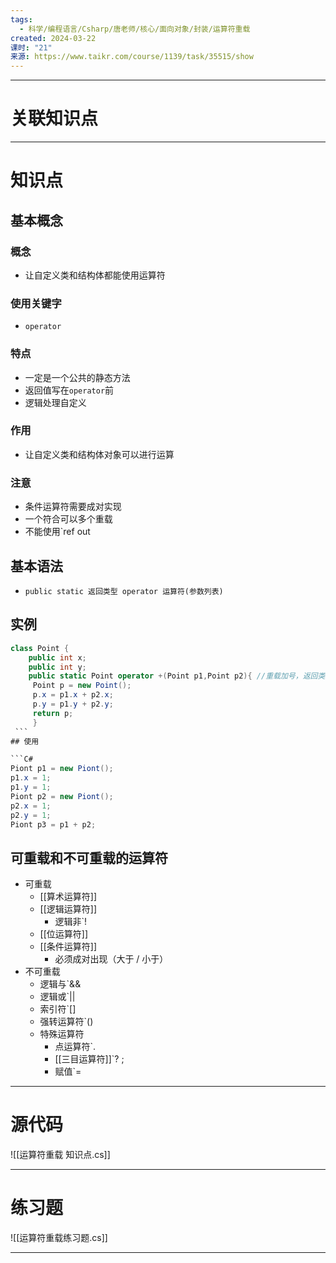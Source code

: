 ```yaml
---
tags:
  - 科学/编程语言/Csharp/唐老师/核心/面向对象/封装/运算符重载
created: 2024-03-22
课时: "21"
来源: https://www.taikr.com/course/1139/task/35515/show
---
```


---
# 关联知识点



---
# 知识点

## 基本概念

### 概念

- 让自定义类和结构体都能使用运算符
### 使用关键字

- `operator`
### 特点

- 一定是一个公共的静态方法
- 返回值写在`operator`前
- 逻辑处理自定义
### 作用

- 让自定义类和结构体对象可以进行运算
### 注意

- 条件运算符需要成对实现
- 一个符合可以多个重载
- 不能使用`ref out
## 基本语法

- `public static 返回类型 operator 运算符(参数列表)`
## 实例

   ```C#
   class Point {
	   public int x;
	   public int y;
	   public static Point operator +(Point p1,Point p2){ //重载加号，返回类型为 Point，传入参数类型为 Point
		Point p = new Point();
		p.x = p1.x + p2.x;
		p.y = p1.y + p2.y;
		return p;
		}
	```
## 使用

  ```C#
  Piont p1 = new Piont();
  p1.x = 1;
  p1.y = 1;
  Piont p2 = new Piont();
  p2.x = 1;
  p2.y = 1;
  Piont p3 = p1 + p2;
```
## 可重载和不可重载的运算符

- 可重载
	- [[算术运算符]]
	- [[逻辑运算符]]
		- 逻辑非`!
	- [[位运算符]]
	- [[条件运算符]]
		- 必须成对出现（大于 / 小于）
- 不可重载
	- 逻辑与`&&
	- 逻辑或`||
	- 索引符`[]
	- 强转运算符`()
	- 特殊运算符
		- 点运算符`.
		- [[三目运算符]]`? ;
		- 赋值`=

---
# 源代码

![[运算符重载 知识点.cs]]

---
# 练习题

![[运算符重载练习题.cs]]

---




